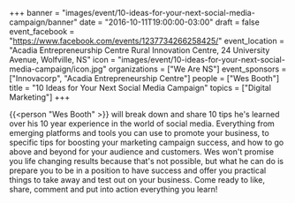+++
banner = "images/event/10-ideas-for-your-next-social-media-campaign/banner"
date = "2016-10-11T19:00:00-03:00"
draft = false
event_facebook = "https://www.facebook.com/events/1237734266258425/"
event_location = "Acadia Entrepreneurship Centre Rural Innovation Centre, 24 University Avenue, Wolfville, NS"
icon = "images/event/10-ideas-for-your-next-social-media-campaign/icon.jpg"
organizations = ["We Are NS"]
event_sponsors = ["Innovacorp", "Acadia Entrepreneurship Centre"]
people = ["Wes Booth"]
title = "10 Ideas for Your Next Social Media Campaign"
topics = ["Digital Marketing"]
+++

{{<person "Wes Booth" >}} will break down and share 10 tips he's learned over his 10 year experience in the world of social media. Everything from emerging platforms and tools you can use to promote your business, to specific tips for boosting your marketing campaign success, and how to go above and beyond for your audience and customers. Wes won't promise you life changing results because that's not possible, but what he can do is prepare you to be in a position to have success and offer you practical things to take away and test out on your business. Come ready to like, share, comment and put into action everything you learn!
